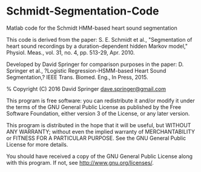# Schmidt-Segmentation-Code
Matlab code for the Schmidt HMM-based heart sound segmentation

This code is derived from the paper:
S. E. Schmidt et al., "Segmentation of heart sound recordings by a 
duration-dependent hidden Markov model," Physiol. Meas., vol. 31,
no. 4, pp. 513-29, Apr. 2010.

Developed by David Springer for comparison purposes in the paper:
D. Springer et al., ?Logistic Regression-HSMM-based Heart Sound 
Segmentation,? IEEE Trans. Biomed. Eng., In Press, 2015.

% Copyright (C) 2016  David Springer
dave.springer@gmail.com

This program is free software: you can redistribute it and/or modify
it under the terms of the GNU General Public License as published by
the Free Software Foundation, either version 3 of the License, or
any later version.

This program is distributed in the hope that it will be useful,
but WITHOUT ANY WARRANTY; without even the implied warranty of
MERCHANTABILITY or FITNESS FOR A PARTICULAR PURPOSE.  See the
GNU General Public License for more details.

You should have received a copy of the GNU General Public License
along with this program.  If not, see <http://www.gnu.org/licenses/>.
